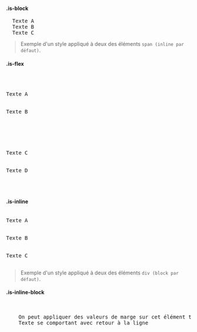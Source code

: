 #### .is-block

<pre class="docsify-example">
  <span class="is-block">Texte A</span>
  <span class="is-block">Texte B</span>
  <span>Texte C</span>
</pre>

> Exemple d'un style appliqué à deux des éléments `span (inline par défaut)`.

#### .is-flex

<pre class="docsify-example">
  <div class="is-flex" style="justify-content: space-between;width:200px;">
    <div>Texte A</div>
    <div>Texte B</div>
  </div>
  <div>
    <div>Texte C</div>
    <div>Texte D</div>
  </div>
</pre>

#### .is-inline

<pre class="docsify-example">
  <div class="is-inline">Texte A</div>
  <div class="is-inline">Texte B</div>
  <div>Texte C</div>
</pre>

> Exemple d'un style appliqué à deux des éléments `div (block par défaut)`.

#### .is-inline-block

<pre class="docsify-example">
  <div style="width: 200px;">
    <span  style="margin-bottom: 24px" class="is-inline-block">On peut appliquer des valeurs de marge sur cet élément tout en gardant son display inline.</span>
    <span>Texte se comportant avec retour à la ligne</span>
  </div>
</pre>
